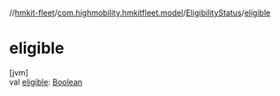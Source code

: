 //[hmkit-fleet](../../../index.md)/[com.highmobility.hmkitfleet.model](../index.md)/[EligibilityStatus](index.md)/[eligible](eligible.md)

# eligible

[jvm]\
val [eligible](eligible.md): [Boolean](https://kotlinlang.org/api/latest/jvm/stdlib/kotlin-stdlib/kotlin/-boolean/index.html)
